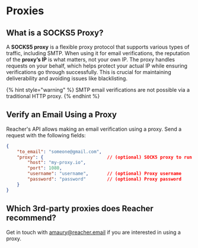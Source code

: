 # Proxies

## What is a SOCKS5 Proxy?

A **SOCKS5 proxy** is a flexible proxy protocol that supports various types of traffic, including SMTP. When using it for email verifications, the reputation of the **proxy’s IP** is what matters, not your own IP. The proxy handles requests on your behalf, which helps protect your actual IP while ensuring verifications go through successfully. This is crucial for maintaining deliverability and avoiding issues like blacklisting.

{% hint style="warning" %}
SMTP email verifications are not possible via a traditional HTTP proxy.
{% endhint %}

## Verify an Email Using a Proxy

Reacher's API allows making an email verification using a proxy. Send a request with the following fields:

```json
{
    "to_email": "someone@gmail.com",
    "proxy": {                        // (optional) SOCK5 proxy to run the verification through, default is empty
        "host": "my-proxy.io",
        "port": 1080,
        "username": "username",       // (optional) Proxy username
        "password": "password"        // (optional) Proxy password
    }
}
```

## Which 3rd-party proxies does Reacher recommend?

Get in touch with [amaury@reacher.email](https://app.gitbook.com/u/F1LnsqPFtfUEGlcILLswbbp5cgk2 "mention") if you are interested in using a proxy.
